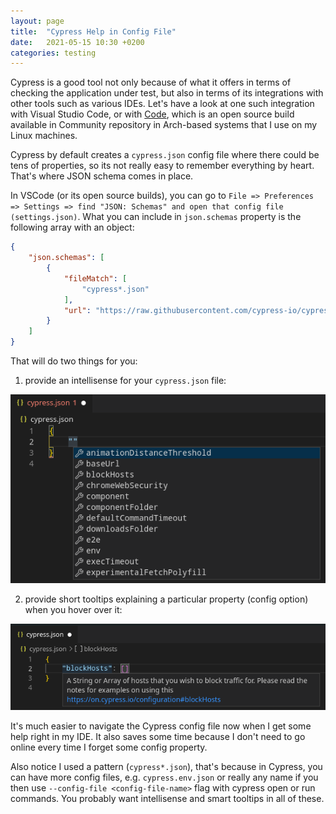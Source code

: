 ```yaml
---
layout: page
title:  "Cypress Help in Config File"
date:   2021-05-15 10:30 +0200
categories: testing
---
```


Cypress is a good tool not only because of what it offers in terms of checking the application under test, but also in terms of its integrations with other tools such as various IDEs. Let's have a look at one such integration with Visual Studio Code, or with [Code](https://archlinux.org/packages/community/x86_64/code/), which is an open source build available in Community repository in Arch-based systems that I use on my Linux machines.

Cypress by default creates a `cypress.json` config file where there could be tens of properties, so its not really easy to remember everything by heart. That's where JSON schema comes in place.

In VSCode (or its open source builds), you can go to `File => Preferences => Settings => find "JSON: Schemas" and open that config file (settings.json)`. What you can include in `json.schemas` property is the following array with an object:

```json
{
    "json.schemas": [
        {
            "fileMatch": [
                "cypress*.json"
            ],
            "url": "https://raw.githubusercontent.com/cypress-io/cypress/develop/cli/schema/cypress.schema.json"
        }
    ]
}
```

That will do two things for you:

1. provide an intellisense for your `cypress.json` file:

![image](../images/cypress-config-intellisense.png)

2. provide short tooltips explaining a particular property (config option) when you hover over it:

![image](../images/cypress-config-tooltips.png)

It's much easier to navigate the Cypress config file now when I get some help right in my IDE. It also saves some time because I don't need to go online every time I forget some config property.

Also notice I used a pattern (`cypress*.json`), that's because in Cypress, you can have more config files, e.g. `cypress.env.json` or really any name if you then use `--config-file <config-file-name>` flag with cypress open or run commands. You probably want intellisense and smart tooltips in all of these.

